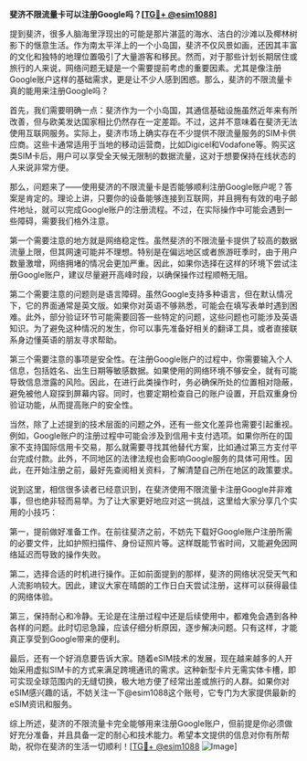 **斐济不限流量卡可以注册Google吗？[[TG💪+ @esim1088](https://t.me/s/esim1088)]**

提到斐济，很多人脑海里浮现出的可能是那片湛蓝的海水、洁白的沙滩以及椰林树影下的惬意生活。作为南太平洋上的一个小岛国，斐济不仅风景如画，还因其丰富的文化和独特的地理位置吸引了大量游客和移民。然而，对于那些计划长期居住或旅行的人来说，网络问题无疑是一个需要提前考虑的重要因素。尤其是像注册Google账户这样的基础需求，更是让不少人感到困惑。那么，斐济的不限流量卡真的能用来注册Google吗？

首先，我们需要明确一点：斐济作为一个小岛国，其通信基础设施虽然近年来有所改善，但与欧美发达国家相比仍然存在一定差距。不过，这并不意味着在斐济无法使用互联网服务。实际上，斐济市场上确实存在不少提供不限流量服务的SIM卡供应商。这些卡通常适用于当地的移动运营商，比如Digicel和Vodafone等。购买这类SIM卡后，用户可以享受全天候无限制的数据流量，这对于想要保持在线状态的人来说非常方便。

那么，问题来了——使用斐济的不限流量卡是否能够顺利注册Google账户呢？答案是肯定的。理论上讲，只要你的设备能够连接到互联网，并且拥有有效的电子邮件地址，就可以完成Google账户的注册流程。不过，在实际操作中可能会遇到一些障碍，需要我们格外注意。

第一个需要注意的地方就是网络稳定性。虽然斐济的不限流量卡提供了较高的数据流量上限，但其网速可能并不理想。特别是在偏远地区或者旅游旺季时，由于用户数量激增，网络拥堵的情况会更加严重。因此，如果你选择在这样的环境下尝试注册Google账户，建议尽量避开高峰时段，以确保操作过程顺畅无阻。

第二个需要注意的问题则是语言障碍。虽然Google支持多种语言，但在默认情况下，它的界面通常是英文版。如果你对英语不够熟悉，可能会在填写表单时遇到困难。此外，部分验证环节可能需要回答一些特定的问题，这些问题也可能涉及英语知识。为了避免这种情况的发生，你可以事先准备好相关的翻译工具，或者直接联系身边懂英语的朋友寻求帮助。

第三个需要注意的事项是安全性。在注册Google账户的过程中，你需要输入个人信息，包括姓名、出生日期等敏感数据。如果使用的网络环境不够安全，就有可能导致信息泄露的风险。因此，在进行此类操作时，务必确保所处的位置相对隐蔽，避免被他人窥探到屏幕内容。同时，也要定期检查自己的账户设置，开启双重身份验证功能，从而提高账户的安全性。

当然，除了上述提到的技术层面的问题之外，还有一些文化差异也需要引起重视。例如，Google账户的注册过程中可能会涉及到信用卡支付选项。如果你所在的国家不支持国际信用卡交易，那么就需要寻找其他替代方案，比如通过第三方支付平台完成付款。此外，不同地区的法律法规也会影响Google服务的具体可用性。因此，在开始注册之前，最好先查阅相关资料，了解清楚自己所在地区的政策要求。

说到这里，相信很多读者已经意识到，在斐济使用不限流量卡注册Google并非难事，但也绝非轻而易举。为了让大家更好地应对这一挑战，这里给大家分享几个实用的小技巧：

第一，提前做好准备工作。在前往斐济之前，不妨先下载好Google账户注册所需的必要文件，比如护照扫描件、身份证照片等。这样既能节省时间，又能避免因网络延迟而导致的操作失败。

第二，选择合适的时机进行操作。正如前面提到的那样，斐济的网络状况受天气和人流影响较大。因此，建议大家在晴朗的工作日白天尝试注册，这样可以获得最佳的网络体验。

第三，保持耐心和冷静。无论是在注册过程中还是后续使用中，都难免会遇到各种各样的问题。此时切忌急躁，应该仔细分析原因，逐步解决问题。只有这样，才能真正享受到Google带来的便利。

最后，还有一个好消息要告诉大家。随着eSIM技术的发展，现在越来越多的人开始采用虚拟SIM卡的方式来满足跨境通讯的需求。这种新型卡片无需实体卡槽，即可实现全球范围内的无缝切换，极大地方便了经常出差或旅行的人群。如果你对eSIM感兴趣的话，不妨关注一下@esim1088这个账号，它专门为大家提供最新的eSIM资讯和服务。

综上所述，斐济的不限流量卡完全能够用来注册Google账户，但前提是你必须做好充分准备，并且具备一定的耐心和技术能力。希望本文提供的信息对你有所帮助，祝你在斐济的生活一切顺利！[[TG💪+ @esim1088](https://t.me/s/esim1088) ![Image](https://i.postimg.cc/4NQfJmqS/Snipaste-2025-05-13-00-14-12.png)]